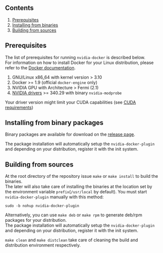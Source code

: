 ## Contents
1. [Prerequisites](#prerequisites)
1. [Installing from binaries](#installing-from-binary-packages)
1. [Building from sources](#building-from-sources)

## Prerequisites

The list of prerequisites for running `nvidia-docker` is described below.  
For information on how to install Docker for your Linux distribution, please refer to the [Docker documentation](https://docs.docker.com/engine/installation).

1. GNU/Linux x86_64 with kernel version > 3.10
1. Docker >= 1.9 (official `docker-engine` only)
1. NVIDIA GPU with Architecture > Fermi (2.1)
1. [NVIDIA drivers](http://www.nvidia.com/object/unix.html) >= 340.29 with binary `nvidia-modprobe`

Your driver version might limit your CUDA capabilities (see [CUDA requirements](CUDA#requirements))

## Installing from binary packages

Binary packages are available for download on the [release page](https://github.com/NVIDIA/nvidia-docker/releases).

The package installation will automatically setup the `nvidia-docker-plugin` and depending on your distribution, register it with the init system.

## Building from sources

At the root directory of the repository issue `make` or `make install` to build the binaries.  
The later will also take care of installing the binaries at the location set by the environment variable `prefix`(`/usr/local` by default). You must start `nvidia-docker-plugin` manually with this method:
```
sudo -b nohup nvidia-docker-plugin
```

Alternatively, you can use `make deb` or `make rpm` to generate deb/rpm packages for your distribution.  
The package installation will automatically setup the `nvidia-docker-plugin` and depending on your distribution, register it with the init system.

`make clean` and `make distclean` take care of cleaning the build and distribution environment respectively.